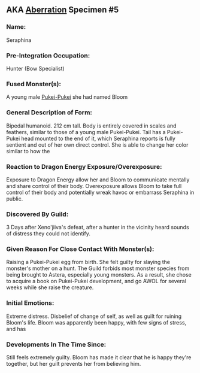 ---
---
## AKA [Aberration](Concepts/Aberration) Specimen #5

### Name:
Seraphina
### Pre-Integration Occupation:
Hunter (Bow Specialist)
### Fused Monster(s):
A young male [Pukei-Pukei](https://monsterhunterwiki.org/wiki/Pukei-Pukei) she had named Bloom
### General Description of Form:
Bipedal humanoid. 212 cm tall. Body is entirely covered in scales and feathers, similar to those of a young male Pukei-Pukei. Tail has a Pukei-Pukei head mounted to the end of it, which Seraphina reports is fully sentient and out of her own direct control. She is able to change her color similar to how the 
### Reaction to Dragon Energy Exposure/Overexposure:
Exposure to Dragon Energy allow her and Bloom to communicate mentally and share control of their body.
Overexposure allows Bloom to take full control of their body and potentially wreak havoc or embarrass Seraphina in public.
### Discovered By Guild:
3 Days after Xeno'jiiva's defeat, after a hunter in the vicinity heard sounds of distress they could not identify.
### Given Reason For Close Contact With Monster(s):
Raising a Pukei-Pukei egg from birth. She felt guilty for slaying the monster's mother on a hunt. The Guild forbids most monster species from being brought to Astera, especially young monsters. 
As a result, she chose to acquire a book on Pukei-Pukei development, and go AWOL for several weeks while she raise the creature.
### Initial Emotions:
Extreme distress. Disbelief of change of self, as well as guilt for ruining Bloom's life. Bloom was apparently been happy, with few signs of stress, and has 
### Developments In The Time Since:
Still feels extremely guilty. Bloom has made it clear that he is happy they're together, but her guilt prevents her from believing him. 